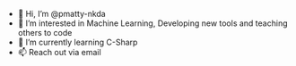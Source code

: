 - 👋 Hi, I’m @pmatty-nkda
- 👀 I’m interested in Machine Learning, Developing new tools and teaching others to code
- 🌱 I’m currently learning C-Sharp
- 📫 Reach out via email
